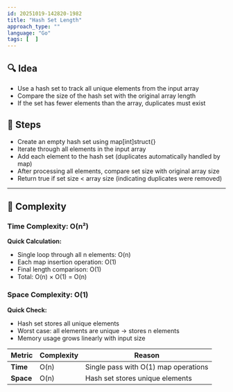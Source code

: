 ```yaml
---
id: 20251019-142820-1982
title: "Hash Set Length"
approach_type: ""
language: "Go"
tags: [  ]
---
```


## 🔍 Idea
- Use a hash set to track all unique elements from the input array
- Compare the size of the hash set with the original array length
- If the set has fewer elements than the array, duplicates must exist

## 🧩 Steps
* Create an empty hash set using map[int]struct{}
* Iterate through all elements in the input array
* Add each element to the hash set (duplicates automatically handled by map)
* After processing all elements, compare set size with original array size
* Return true if set size < array size (indicating duplicates were removed)

---

## 🧮 Complexity

### Time Complexity: O(n²)
**Quick Calculation:**
- Single loop through all n elements: O(n)
- Each map insertion operation: O(1)
- Final length comparison: O(1)
- Total: O(n) × O(1) = O(n)

### Space Complexity: O(1)
**Quick Check:**
- Hash set stores all unique elements
- Worst case: all elements are unique → stores n elements
- Memory usage grows linearly with input size

| Metric  |  Complexity | Reason |
|---------|-------------|--------|
| **Time**  | O(n) | Single pass with O(1) map operations |
| **Space** | O(n) | Hash set stores unique elements |
